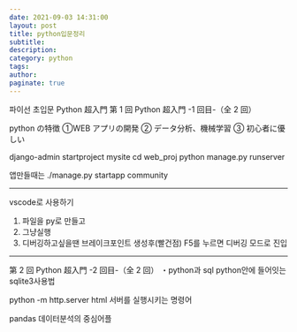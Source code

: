 ```yaml
---
date: 2021-09-03 14:31:00
layout: post
title: python입문정리
subtitle:
description:
category: python
tags:
author:
paginate: true
---
```


파이선 초입문
Python 超入門
第 1 回 Python 超入門 -1 回目-（全 2 回）

python の特徴
①WEB アプリの開発
② データ分析、機械学習
③ 初心者に優しい

django-admin startproject mysite
cd web_proj
python manage.py runserver

앱만들때는
./manage.py startapp community

---

vscode로 사용하기

1. 파일을 py로 만들고
2. 그냥실행
3. 디버깅하고싶을땐 브레이크포인트 생성후(빨건점) F5를 누르면 디버깅 모드로 진입

---

第 2 回 Python 超入門 -2 回目-（全 2 回）
・python과 sql
python안에 들어잇는 sqlite3사용법

python -m http.server
html 서버를 실행시키는 명령어

pandas 데이터분석의 중심어플
